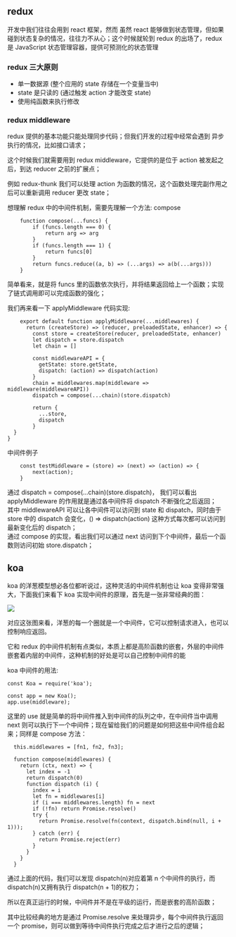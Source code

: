 <!--
 * @Author: rockyWu
 * @Date: 2020-07-05 12:42:59
 * @Description:
 * @LastEditors: rockyWu
 * @LastEditTime: 2020-07-05 15:06:34
-->

## redux

开发中我们往往会用到 react 框架，然而 虽然 react 能够做到状态管理，但如果碰到状态复杂的情况，往往力不从心；这个时候就轮到 redux 的出场了，redux 是 JavaScript 状态管理容器，提供可预测化的状态管理

### redux 三大原则

- 单一数据源 (整个应用的 state 存储在一个变量当中)
- state 是只读的 (通过触发 action 才能改变 state)
- 使用纯函数来执行修改

### redux middleware

redux 提供的基本功能只能处理同步代码；但我们开发的过程中经常会遇到 异步执行的情况，比如接口请求；

这个时候我们就需要用到 redux middleware，它提供的是位于 action 被发起之后，到达 reducer 之前的扩展点；

例如 redux-thunk 我们可以处理 action 为函数的情况，这个函数处理完副作用之后可以重新调用 reducer 更改 state；

想理解 redux 中的中间件机制，需要先理解一个方法: compose

```
    function compose(...funcs) {
        if (funcs.length === 0) {
            return arg => arg
        }
        if (funcs.length === 1) {
            return funcs[0]
        }
        return funcs.reduce((a, b) => (...args) => a(b(...args)))
    }
```

简单看来，就是将 funcs 里的函数依次执行，并将结果返回给上一个函数；实现了链式调用即可以完成函数的强化；

我们再来看一下 applyMiddleware 代码实现:

```
    export default function applyMiddleware(...middlewares) {
      return (createStore) => (reducer, preloadedState, enhancer) => {
        const store = createStore(reducer, preloadedState, enhancer)
        let dispatch = store.dispatch
        let chain = []

        const middlewareAPI = {
          getState: store.getState,
          dispatch: (action) => dispatch(action)
        }
        chain = middlewares.map(middleware => middleware(middlewareAPI))
        dispatch = compose(...chain)(store.dispatch)

        return {
          ...store,
          dispatch
        }
  }
}
```

中间件例子

```
    const testMiddleware = (store) => (next) => (action) => {
        next(action);
    }
```

通过 dispatch = compose(...chain)(store.dispatch)， 我们可以看出 applyMiddleware 的作用就是通过各中间件将 dispatch 不断强化之后返回；  
其中 middlewareAPI 可以让各中间件可以访问到 state 和 dispatch，同时由于 store 中的 dispatch 会变化，() => dispatch(action) 这种方式每次都可以访问到最新变化后的 dispatch；  
通过 compose 的实现，看出我们可以通过 next 访问到下个中间件，最后一个函数则访问初始 store.dispatch；

## koa

koa 的洋葱模型想必各位都听说过，这种灵活的中间件机制也让 koa 变得非常强大，下面我们来看下 koa 实现中间件的原理，首先是一张非常经典的图：

![](https://user-gold-cdn.xitu.io/2020/1/8/16f8325868c493bd?imageView2/0/w/1280/h/960/format/webp/ignore-error/1)

对应这张图来看，洋葱的每一个圈就是一个中间件，它可以控制请求进入，也可以控制响应返回。

它和 redux 的中间件机制有点类似，本质上都是高阶函数的嵌套，外层的中间件嵌套着内层的中间件，这种机制的好处是可以自己控制中间件的能

koa 中间件的用法:

```
const Koa = require('koa');

const app = new Koa();
app.use(middleware);
```

这里的 use 就是简单的将中间件推入到中间件的队列之中，在中间件当中调用 next 则可以执行下一个中间件；现在留给我们的问题是如何把这些中间件组合起来；同样是 compose 方法：

```
  this.middlewares = [fn1, fn2, fn3];

  function compose(middlewares) {
    return (ctx, next) => {
      let index = -1
      return dispatch(0)
      function dispatch (i) {
        index = i
        let fn = middlewares[i]
        if (i === middlewares.length) fn = next
        if (!fn) return Promise.resolve()
        try {
          return Promise.resolve(fn(context, dispatch.bind(null, i + 1)));
        } catch (err) {
          return Promise.reject(err)
        }
      }
    }
  }
```

通过上面的代码，我们可以发现 dispatch(n)对应着第 n 个中间件的执行，而 dispatch(n)又拥有执行 dispatch(n + 1)的权力；

所以在真正运行的时候，中间件并不是在平级的运行，而是嵌套的高阶函数；

其中比较经典的地方是通过 Promise.resolve 来处理异步，每个中间件执行返回一个 promise，则可以做到等待中间件执行完成之后才进行之后的逻辑；
